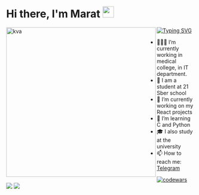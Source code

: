 
<h1 align="left">Hi there, I'm Marat <img src="https://yt3.googleusercontent.com/j3T9MGX6B1zpOKUmrMdoaYGWiPJbe244P_ozdmP-IO5tpnfJUxCA-U8g5nvBTysxYKGHvXQXBg=s900-c-k-c0x00ffffff-no-rj" height="30"></h1>
<img align="left" src="https://steamuserimages-a.akamaihd.net/ugc/954101135156565426/21D9841F8E03ED30D91A7720388E1E8D3A464FC0/?imw=5000&imh=5000&ima=fit&impolicy=Letterbox&imcolor=%23000000&letterbox=false" alt="kva" width="400"/>

[![Typing SVG](https://readme-typing-svg.herokuapp.com?color=%23009D57&lines=21+school+student)](https://git.io/typing-svg)
- 👨🏻‍💻 I’m currently working in medical college, in IT department.
- 🌱 I am a student at 21 Sber school
- 🔭 I’m currently working on my React projects
- 🐍 I’m learning C and Python
- 🎓 I also study at the university
- 📫 How to reach me: [Telegram](https://t.me/marat_pliev)


[![codewars](https://www.codewars.com/users/Marat69/badges/large)](https://www.codewars.com/users/Marat69)   
![](http://github-profile-summary-cards.vercel.app/api/cards/profile-details?username=Ramramramzes&theme=github_dark)
![](http://github-profile-summary-cards.vercel.app/api/cards/stats?username=Ramramramzes&theme=github_dark)
